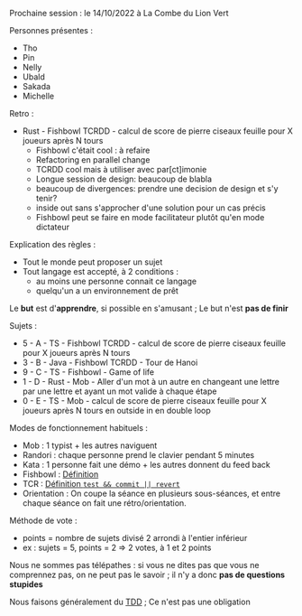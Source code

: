 Prochaine session : le 14/10/2022 à La Combe du Lion Vert

Personnes présentes :

- Tho
- Pin
- Nelly
- Ubald
- Sakada
- Michelle

Retro :

- Rust - Fishbowl TCRDD - calcul de score de pierre ciseaux feuille pour X
  joueurs après N tours
  - Fishbowl c'était cool : à refaire
  - Refactoring en parallel change
  - TCRDD cool mais à utiliser avec par[ct]imonie
  - Longue session de design: beaucoup de blabla
  - beaucoup de divergences: prendre une decision de design et s'y tenir?
  - inside out sans s'approcher d'une solution pour un cas précis
  - Fishbowl peut se faire en mode facilitateur plutôt qu'en mode dictateur

Explication des règles :

- Tout le monde peut proposer un sujet
- Tout langage est accepté, à 2 conditions :
  - au moins une personne connait ce langage
  - quelqu'un a un environnement de prêt

Le **but** est d'**apprendre**, si possible en s'amusant ; Le but n'est **pas de
finir**

Sujets :

- 5 - A - TS - Fishbowl TCRDD - calcul de score de pierre ciseaux feuille pour X
  joueurs après N tours
- 3 - B - Java - Fishbowl TCRDD - Tour de Hanoi
- 9 - C - TS - Fishbowl - Game of life
- 1 - D - Rust - Mob - Aller d'un mot à un autre en changeant une lettre par une
  lettre et ayant un mot valide à chaque étape
- 0 - E - TS - Mob - calcul de score de pierre ciseaux feuille pour X joueurs
  après N tours en outside in en double loop

Modes de fonctionnement habituels :

- Mob : 1 typist + les autres naviguent
- Randori : chaque personne prend le clavier pendant 5 minutes
- Kata : 1 personne fait une démo + les autres donnent du feed back
- Fishbowl : [Définition](https://en.wikipedia.org/wiki/Fishbowl_(conversation))
- TCR :
  [Définition `test && commit || revert`](https://medium.com/@kentbeck_7670/test-commit-revert-870bbd756864)
- Orientation : On coupe la séance en plusieurs sous-séances, et entre chaque
  séance on fait une rétro/orientation.

Méthode de vote :

- points = nombre de sujets divisé 2 arrondi à l'entier inférieur
- ex : sujets = 5, points = 2 => 2 votes, à 1 et 2 points

Nous ne sommes pas télépathes : si vous ne dites pas que vous ne comprennez pas,
on ne peut pas le savoir ; il n'y a donc **pas de questions stupides**

Nous faisons généralement du
[TDD](https://fr.wikipedia.org/wiki/Test_driven_development) ; Ce n'est pas une
obligation
